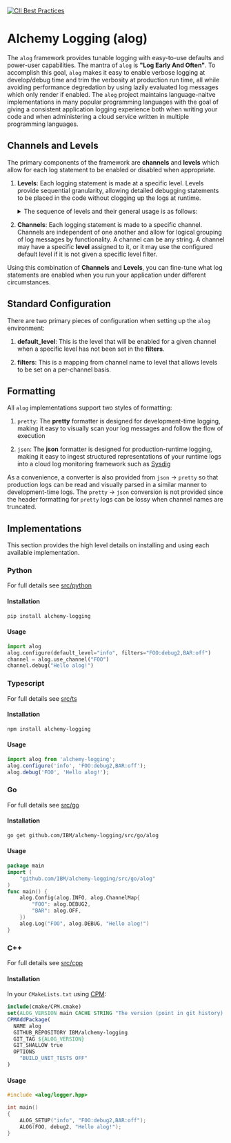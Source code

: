 [![CII Best Practices](https://bestpractices.coreinfrastructure.org/projects/5788/badge)](https://bestpractices.coreinfrastructure.org/projects/5788)

# Alchemy Logging (alog)
The `alog` framework provides tunable logging with easy-to-use defaults and power-user capabilities. The mantra of `alog` is **"Log Early And Often"**. To accomplish this goal, `alog` makes it easy to enable verbose logging at develop/debug time and trim the verbosity at production run time, all while avoiding performance degredation by using lazily evaluated log messages which only render if enabled. The `alog` project maintains language-naitve implementations in many popular programming languages with the goal of giving a consistent application logging experience both when writing your code and when administering a cloud service written in multiple programming languages.

## Channels and Levels
The primary components of the framework are **channels** and **levels** which allow for each log statement to be enabled or disabled when appropriate.

1. **Levels**: Each logging statement is made at a specific level. Levels provide sequential granularity, allowing detailed debugging statements to be placed in the code without clogging up the logs at runtime.

    <details>
    <summary>
    The sequence of levels and their general usage is as follows:
    </summary>

    1. `off`: Disable the given channel completely
    1. `fatal`: A fatal error has occurred. Any behavior after this statement should be regarded as undefined.
    1. `error`: An unrecoverable error has occurred. Any behavior after this statement should be regarded as undefined unless the error is explicitly handled.
    1. `warning`: A recoverable error condition has come up that the service maintainer should be aware of.
    1. `info`: High-level information that is valuable at runtime under moderate load.
    1. `trace`: Used to log begin/end of functions for debugging code paths.
    1. `debug`: High-level debugging statements such as function parameters.
    1. `debug1`: High-level debugging statements.
    1. `debug2`: Mid-level debugging statements such as computed values.
    1. `debug3`: Low-level debugging statements such as computed values inside loops.
    1. `debug4`: Ultra-low-level debugging statements such as data dumps and/or statements inside multiple nested loops.

    </details>

1. **Channels**: Each logging statement is made to a specific channel. Channels are independent of one another and allow for logical grouping of log messages by functionality. A channel can be any string. A channel may have a specific **level** assigned to it, or it may use the configured default level if it is not given a specific level filter.

Using this combination of **Channels** and **Levels**, you can fine-tune what log statements are enabled when you run your application under different circumstances.

## Standard Configuration
There are two primary pieces of configuration when setting up the `alog` environment:

1. **default_level**: This is the level that will be enabled for a given channel when a specific level has not been set in the **filters**.

1. **filters**: This is a mapping from channel name to level that allows levels to be set on a per-channel basis.

## Formatting
All `alog` implementations support two styles of formatting:

1. `pretty`: The **pretty** formatter is designed for development-time logging, making it easy to visually scan your log messages and follow the flow of execution

1. `json`: The **json** formatter is designed for production-runtime logging, making it easy to ingest structured representations of your runtime logs into a cloud log monitoring framework such as [Sysdig](https://sysdig.com/)

As a convenience, a converter is also provided from `json` -> `pretty` so that production logs can be read and visually parsed in a similar manner to development-time logs. The `pretty` -> `json` conversion is not provided since the header formatting for `pretty` logs can be lossy when channel names are truncated.

## Implementations

This section provides the high level details on installing and using each available implementation.

### Python

For full details see [src/python](src/python/README.md)

#### Installation

```sh
pip install alchemy-logging
```

#### Usage

```py
import alog
alog.configure(default_level="info", filters="FOO:debug2,BAR:off")
channel = alog.use_channel("FOO")
channel.debug("Hello alog!")
```

### Typescript

For full details see [src/ts](src/ts/README.md)

#### Installation

```sh
npm install alchemy-logging
```

#### Usage

```ts
import alog from 'alchemy-logging';
alog.configure('info', 'FOO:debug2,BAR:off');
alog.debug('FOO', 'Hello alog!');
```

### Go

For full details see [src/go](src/go/README.md)

#### Installation

```sh
go get github.com/IBM/alchemy-logging/src/go/alog
```

#### Usage

```go
package main
import (
	"github.com/IBM/alchemy-logging/src/go/alog"
)
func main() {
	alog.Config(alog.INFO, alog.ChannelMap{
		"FOO": alog.DEBUG2,
		"BAR": alog.OFF,
	})
	alog.Log("FOO", alog.DEBUG, "Hello alog!")
}
```

### C++

For full details see [src/cpp](src/cpp/README.md)

#### Installation

In your `CMakeLists.txt` using [CPM](https://github.com/cpm-cmake/CPM.cmake):

```cmake
include(cmake/CPM.cmake)
set(ALOG_VERSION main CACHE STRING "The version (point in git history) of alog to use")
CPMAddPackage(
  NAME alog
  GITHUB_REPOSITORY IBM/alchemy-logging
  GIT_TAG ${ALOG_VERSION}
  GIT_SHALLOW true
  OPTIONS
    "BUILD_UNIT_TESTS OFF"
)
```

#### Usage

```cpp
#include <alog/logger.hpp>

int main()
{
    ALOG_SETUP("info", "FOO:debug2,BAR:off");
    ALOG(FOO, debug2, "Hello alog!");
}
```
